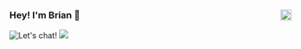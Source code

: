 <h3>
  <span>Hey! I'm Brian 👋</span>
  <picture>
    <source media="(prefers-color-scheme: dark)" srcset="https://github.com/BrianCurrie/BrianCurrie/assets/22867075/f3ef6639-15ea-4fa0-8713-71fb25c22755">
    <source media="(prefers-color-scheme: light)" srcset="https://github.com/BrianCurrie/BrianCurrie/assets/22867075/14117474-acbb-4d54-9700-a2a262a87252">
    <img align=right alt="Daytime" src="https://github.com/BrianCurrie/BrianCurrie/assets/22867075/14117474-acbb-4d54-9700-a2a262a87252" height="20">
</h3>

<div>
  <picture>
    <source media="(prefers-color-scheme: dark)" srcset="https://img.shields.io/static/v1?label=&message=Say%20Hello!&color=111&style=flat">
    <source media="(prefers-color-scheme: light)" srcset="https://img.shields.io/static/v1?label=&message=Say%20Hello!&color=111&style=flat">
    <img alt="Let's chat!" src="https://img.shields.io/static/v1?label=&message=Say%20Hello!&color=111&style=flat">
  </picture>
  <a href="https://www.linkedin.com/in/brianryleycurrie/"><img src="https://img.shields.io/static/v1?logo=linkedin&label=&message=brianryleycurrie&style=flat&color=blue&logoColor=white"/></a>
</div>
